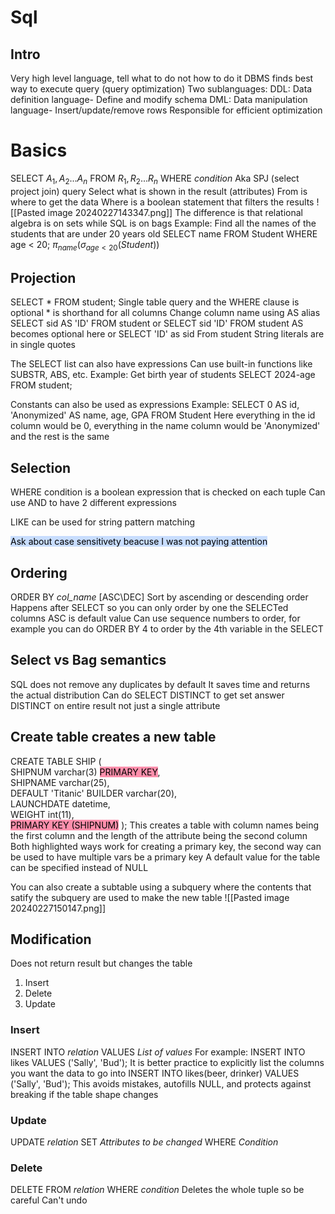 # Sql

## Intro
Very high level language, tell what to do not how to do it
DBMS finds best way to execute query (query optimization)
Two sublanguages: 
	DDL: Data definition language- Define and modify schema
	DML: Data manipulation language- Insert/update/remove rows
Responsible for efficient optimization 

# Basics
SELECT $A_{1}, A_{2}... A_{n}$ FROM $R_{1}, R_{2}...R_{n}$ WHERE *condition*
	Aka SPJ (select project join) query 
	Select what is shown in the result (attributes)
	From is where to get the data
	Where is a boolean statement that filters the results
![[Pasted image 20240227143347.png]]
The difference is that relational algebra is on sets while SQL  is on bags
Example: 
	Find all the names of the students that are under 20 years old
	SELECT name FROM Student WHERE age < 20;
	$\pi_{name}(\sigma_{age < 20}(Student))$ 

## Projection
SELECT * FROM student;
Single table query and the WHERE clause is optional
\* is shorthand for all columns
Change column name using AS alias
SELECT sid AS 'ID' FROM student
or 
SELECT sid 'ID' FROM student
AS becomes optional here
or 
SELECT 'ID' as sid From student
String literals are in single quotes

The SELECT list can also have expressions 
	Can use built-in functions like SUBSTR, ABS, etc.
Example:
	Get birth year of students
	SELECT 2024-age FROM student;


Constants can also be used as expressions
Example:
	SELECT 0 AS id, 'Anonymized' AS name, age, GPA  FROM Student
	Here everything in the id column would be 0, everything in the name column would be 'Anonymized' and the rest is the same

## Selection
WHERE condition is a boolean expression that is checked on each tuple
Can use AND to have 2 different expressions

LIKE can be used for string pattern matching

<mark style="background: #ADCCFFA6;">Ask about case sensitivety beacuse I was not paying attention</mark>
## Ordering
ORDER BY *col_name* \[ASC\\DEC]
Sort by ascending or descending order 
Happens after SELECT so you can only order by one the SELECTed columns
ASC is default value
Can use sequence numbers to order, for example you can do ORDER BY 4 to order by the 4th variable in the SELECT

## Select vs Bag semantics
SQL does not remove any duplicates by default 
It saves time and returns the actual distribution
Can do SELECT DISTINCT to get set answer
DISTINCT on entire result not just a single attribute

## Create table creates a new table
CREATE TABLE SHIP (  
	SHIPNUM varchar(3) <mark style="background: #FF5582A6;">PRIMARY KEY</mark>,  
	SHIPNAME varchar(25),  
		DEFAULT 'Titanic'
	BUILDER varchar(20),  
	LAUNCHDATE datetime,  
	WEIGHT int(11),  
		<mark style="background: #FF5582A6;">PRIMARY KEY (SHIPNUM)</mark>
);
This creates a table with column names being the first column and the length of the attribute being the second column
Both highlighted ways work for creating a primary key, the second way can be used to have multiple vars be a primary key
A default value for the table can be specified instead of NULL


You can also create a subtable using a subquery where the contents that satify the subquery are used to make the new table 
![[Pasted image 20240227150147.png]]

## Modification 
Does not return result but changes the table 
1. Insert
2. Delete
3. Update

### Insert
INSERT INTO *relation* VALUES *List of values*
For example:
	INSERT INTO likes VALUES ('Sally', 'Bud');
It is better practice to explicitly list the columns you want the data to go into
	INSERT INTO likes(beer, drinker) VALUES ('Sally', 'Bud');
	This avoids mistakes, autofills NULL, and protects against breaking if the table shape changes
	
### Update
UPDATE *relation* SET *Attributes to be changed* WHERE *Condition*

### Delete 
DELETE FROM *relation* WHERE *condition* 
Deletes the whole tuple so be careful
Can't undo